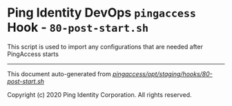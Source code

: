 
# Ping Identity DevOps `pingaccess` Hook - `80-post-start.sh`
 This script is used to import any configurations that are
 needed after PingAccess starts

---
This document auto-generated from _[pingaccess/opt/staging/hooks/80-post-start.sh](https://github.com/pingidentity/pingidentity-docker-builds/blob/master/pingaccess/opt/staging/hooks/80-post-start.sh)_

Copyright (c) 2020 Ping Identity Corporation. All rights reserved.
